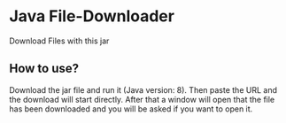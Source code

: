 # Java File-Downloader
Download Files with this jar

## How to use?

Download the jar file and run it (Java version: 8).
Then paste the URL and the download will start directly.
After that a window will open that the file has been downloaded and you will be asked if you want to open it.
